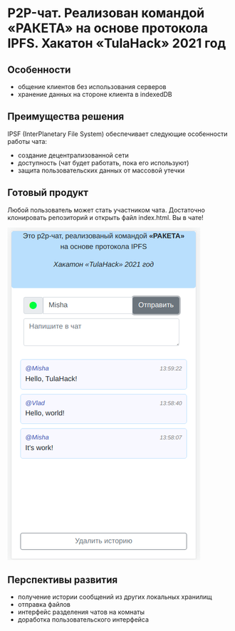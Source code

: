 # P2P-чат. Реализован командой «РАКЕТА» на основе протокола IPFS. Хакатон «TulaHack» 2021 год

## Особенности

  - общение клиентов без использования серверов
  - хранение данных на стороне клиента в indexedDB

## Преимущества решения

  IPSF (InterPlanetary File System) обеспечивает следующие особенности работы чата:
  
  - создание децентрализованной сети
  - доступность (чат будет работать, пока его используют)
  - защита пользовательских данных от массовой утечки

## Готовый продукт

Любой пользователь может стать участником чата. Достаточно клонировать репозиторий и открыть файл index.html. Вы в чате!

![Image not found](https://github.com/prosto-kosmos/Rocket_chat_IPFS/raw/master/screen.png)

## Перспективы развития

  - получение истории сообщений из других локальных хранилищ
  - отправка файлов
  - интерфейс разделения чатов на комнаты
  - доработка пользовательского интерфейса
